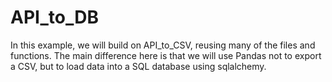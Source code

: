 # API_to_DB

In this example, we will build on API_to_CSV, reusing many of the files and functions.
The main difference here is that we will use Pandas not to export a CSV, but to
load data into a SQL database using sqlalchemy.